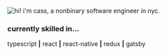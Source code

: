 ![hi! i'm cass, a nonbinary software engineer in nyc.](https://i.imgur.com/4Z7KMbg.gif)

### currently skilled in...
  typescript **|** react **|** react-native **|** redux **|** gatsby 
